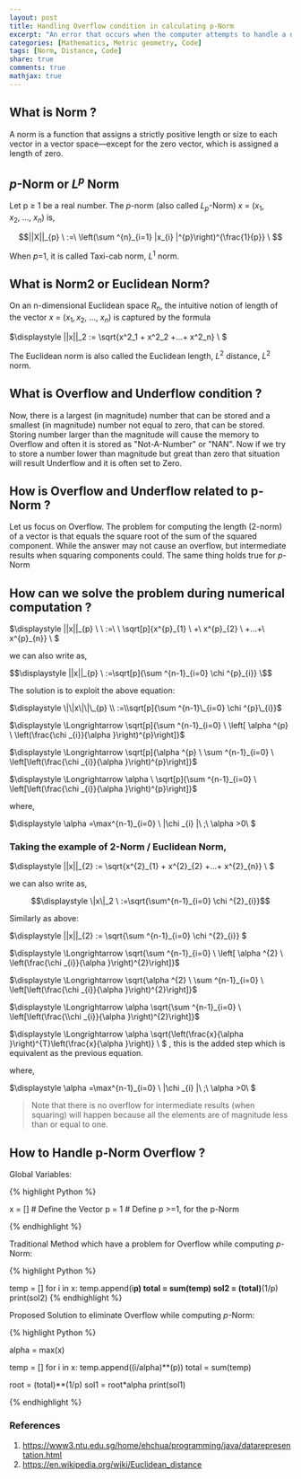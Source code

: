 ```yaml
---
layout: post
title: Handling Overflow condition in calculating p-Norm
excerpt: "An error that occurs when the computer attempts to handle a number that is too large for it. If during execution of Euclidean Distance it arrives at a number outside this range, How will you handle it ?"
categories: [Mathematics, Metric geometry, Code]
tags: [Norm, Distance, Code]
share: true
comments: true
mathjax: true
---
```

## What is Norm ?

A norm is a function that assigns a strictly positive length or size to each vector in a vector space—except for the zero vector, which is assigned a length of zero.

## *p*-Norm or $L^p$ Norm

Let p ≥ 1 be a real number. The  *p*-norm (also called $\displaystyle L_{p}$-Norm) $\displaystyle x\ =\ ( x_{1} ,x_{2} ,\ ...,\ x_{n})$ is,
 
$$||X||_{p} \ :=\ \left(\sum ^{n}_{i=1} |x_{i} |^{p}\right)^{\frac{1}{p}} \ $$

When *p*=1, it is called Taxi-cab norm, $\displaystyle L^{1}$ norm.

## What is Norm2 or Euclidean Norm?

On an n-dimensional Euclidean space $\displaystyle R_{n}$, the intuitive notion of length of the vector $\displaystyle x\ =\ ( x_{1} ,x_{2} ,\ ...,\ x_{n})$ is captured by the formula
 
$\displaystyle \|\|x\|\|_2 := \sqrt{x^2_1 + x^2_2  +...+ x^2_n} \ $

The Euclidean norm is also called the Euclidean length, $\displaystyle L^{2}$ distance, $\displaystyle L^{2}$ norm.


## What is Overflow and Underflow condition ?

Now, there is a largest (in magnitude) number that can be stored and a smallest (in magnitude) number not equal to zero, that can be stored. Storing number larger than the magnitude will cause the memory to Overflow and often it is stored as "Not-A-Number" or "NAN". Now if we try to store a number lower than magnitude but great than zero that situation will result Underflow and it is often set to Zero.

## How is Overflow and Underflow related to p-Norm ?

Let us focus on Overflow. The problem for computing the length (2-norm) of a vector is that equals the square root of the sum of the squared component. 
While the answer may not cause an overflow, but intermediate results when squaring components could. The same thing holds true for *p*-Norm

## How can we solve the problem  during numerical computation ?

$\displaystyle \|\|x\|\|\_{p} \ \ :=\ \ \sqrt[p]{x^{p}\_{1} \ +\ x^{p}\_{2} \ +...+\ x^{p}\_{n}} \ $


we can also write as,



$$\displaystyle ||x||_{p} \ :=\sqrt[p]{\sum ^{n-1}_{i=0} \chi ^{p}_{i}}  \$$



The solution is to exploit the above equation:



$\displaystyle \|\|x\|\|\_{p} \\ :=\\sqrt[p]{\sum ^{n-1}\_{i=0} \chi ^{p}\_{i}}$



$\displaystyle \Longrightarrow \sqrt[p]{\sum ^{n-1}_{i=0} \ \left[ \alpha ^{p} \ \left(\frac{\chi _{i}}{\alpha }\right)^{p}\right]}$



$\displaystyle \Longrightarrow \sqrt[p]{\alpha ^{p} \ \sum ^{n-1}_{i=0} \ \left[\left(\frac{\chi _{i}}{\alpha }\right)^{p}\right]}$



$\displaystyle \Longrightarrow \alpha \ \sqrt[p]{\sum ^{n-1}_{i=0} \ \left[\left(\frac{\chi _{i}}{\alpha }\right)^{p}\right]}$



where,

$\displaystyle \alpha =\max^{n-1}\_{i=0} \ \|\chi _{i} \|\ ;\ \alpha  >0\ $

### Taking the example of 2-Norm / Euclidean Norm,

$\displaystyle \|\|x\|\|\_{2} := \sqrt{x^{2}\_{1} + x^{2}\_{2} +...+ x^{2}\_{n}} \ $

we can also write as,

$$\displaystyle \|x\|_2 \ :=\sqrt{\sum^{n-1}_{i=0} \chi ^{2}_{i}}$$

Similarly as above:


$\displaystyle \|\|x\|\|\_{2} := \sqrt{\sum ^{n-1}\_{i=0} \chi ^{2}_{i}} $

$\displaystyle \Longrightarrow \sqrt{\sum ^{n-1}_{i=0} \ \left[ \alpha ^{2} \ \left(\frac{\chi _{i}}{\alpha }\right)^{2}\right]}$

$\displaystyle \Longrightarrow \sqrt{\alpha ^{2} \ \sum ^{n-1}_{i=0} \ \left[\left(\frac{\chi _{i}}{\alpha }\right)^{2}\right]}$

$\displaystyle \Longrightarrow \alpha \sqrt{\sum ^{n-1}_{i=0} \ \left[\left(\frac{\\chi _{i}}{\alpha }\right)^{2}\right]}$

$\displaystyle \Longrightarrow \alpha \sqrt{\left(\frac{x}{\alpha }\right)^{T}\left(\frac{x}{\alpha }\right)} \ $ , this is the added step which is equivalent as the previous equation.


where,

$\displaystyle \alpha =\max^{n-1}\_{i=0} \ \|\chi _{i} \|\ ;\ \alpha  >0\ $

> Note that there is no overflow for intermediate results (when squaring) will happen because all the elements are of magnitude less than or equal to one.


## How to Handle p-Norm Overflow ?

Global Variables:

{% highlight Python %}

x = [] # Define the Vector
p = 1  # Define p >=1, for the p-Norm

{% endhighlight %}

Traditional Method which have a problem for Overflow while computing *p*-Norm:

{% highlight Python %}

temp = []
for i in x:
    temp.append(i**p)
total = sum(temp)
sol2 = (total)**(1/p)
print(sol2)
{% endhighlight %}

Proposed Solution to eliminate Overflow while computing *p*-Norm:

{% highlight Python %}

alpha = max(x)

temp = []
for i in x:
    temp.append((i/alpha)**(p))
total = sum(temp)

root = (total)**(1/p)
sol1 = root*alpha
print(sol1)

{% endhighlight %}



### References

1. https://www3.ntu.edu.sg/home/ehchua/programming/java/datarepresentation.html
2. https://en.wikipedia.org/wiki/Euclidean_distance

